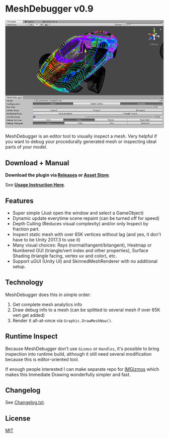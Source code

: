 # MeshDebugger v0.9

![Screenshot](Screenshots/Demo.png)

MeshDebugger is an editor tool to visually inspect a mesh. Very helpful if you want to debug your procedurally generated mesh or inspecting ideal parts of your model.

## Download + Manual

**Download the plugin via [Releases](https://github.com/willnode/MeshDebugger/releases/latest) or [Asset Store](//u3d.as/Qsd)**.

See **[Usage Instruction Here](INSTRUCTIONS.md)**.

## Features

+ Super simple (Just open the window and select a GameObject)
+ Dynamic update everytime scene repaint (can be turned off for speed)
+ Depth Culling (Reduces visual complexity) and/or only Inspect by fraction part.
+ Inspect static mesh with over 65K vertices without lag (and yes, it don't have to be Unity 2017.3 to use it)
+ Many visual choices: Rays (normal/tangent/bitangent), Heatmap or Numbered GUI (triangle/vert index and other properties), Surface Shading (triangle facing, vertex uv and color), etc.
+ Support uGUI (Unity UI) and SkinnedMeshRenderer with no additional setup.

## Technology

MeshDebugger does this in simple order:

1. Get complete mesh analytics info
2. Draw debug info to a mesh (can be splitted to several mesh if over 65K vert get added)
3. Render it all-at-once via `Graphic.DrawMeshNow()`.

## Runtime Inspect

Because MeshDebugger don't use `Gizmos` or `Handles`, it's possible to bring inspection into runtime build, although it still need several modification because this is editor-oriented tool.

If enough people interested I can make separate repo for [IMGizmos](./Assets/Plugins/MeshDebugger/Editor/IMGizmos.cs) which makes this Immediate Drawing wonderfully simpler and fast.

## Changelog

See [Changelog.txt](./Assets/Plugins/MeshDebugger/Changelog.txt).

## License

[MIT](LICENSE)
